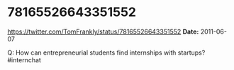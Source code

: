 # 78165526643351552
https://twitter.com/TomFrankly/status/78165526643351552
**Date:** 2011-06-07

Q: How can entrepreneurial students find internships with startups? #internchat
